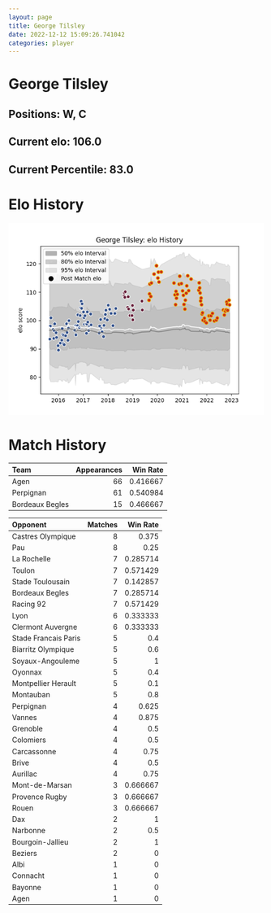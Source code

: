 ```yaml
---  
layout: page  
title: George Tilsley  
date: 2022-12-12 15:09:26.741042  
categories: player  
---
```

# George Tilsley

## Positions: W, C

## Current elo: 106.0

## Current Percentile: 83.0

# Elo History


![elo history](history_GeorgeTilsley.png)
# Match History


| Team            |   Appearances |   Win Rate |
|:----------------|--------------:|-----------:|
| Agen            |            66 |   0.416667 |
| Perpignan       |            61 |   0.540984 |
| Bordeaux Begles |            15 |   0.466667 |

| Opponent             |   Matches |   Win Rate |
|:---------------------|----------:|-----------:|
| Castres Olympique    |         8 |   0.375    |
| Pau                  |         8 |   0.25     |
| La Rochelle          |         7 |   0.285714 |
| Toulon               |         7 |   0.571429 |
| Stade Toulousain     |         7 |   0.142857 |
| Bordeaux Begles      |         7 |   0.285714 |
| Racing 92            |         7 |   0.571429 |
| Lyon                 |         6 |   0.333333 |
| Clermont Auvergne    |         6 |   0.333333 |
| Stade Francais Paris |         5 |   0.4      |
| Biarritz Olympique   |         5 |   0.6      |
| Soyaux-Angouleme     |         5 |   1        |
| Oyonnax              |         5 |   0.4      |
| Montpellier Herault  |         5 |   0.1      |
| Montauban            |         5 |   0.8      |
| Perpignan            |         4 |   0.625    |
| Vannes               |         4 |   0.875    |
| Grenoble             |         4 |   0.5      |
| Colomiers            |         4 |   0.5      |
| Carcassonne          |         4 |   0.75     |
| Brive                |         4 |   0.5      |
| Aurillac             |         4 |   0.75     |
| Mont-de-Marsan       |         3 |   0.666667 |
| Provence Rugby       |         3 |   0.666667 |
| Rouen                |         3 |   0.666667 |
| Dax                  |         2 |   1        |
| Narbonne             |         2 |   0.5      |
| Bourgoin-Jallieu     |         2 |   1        |
| Beziers              |         2 |   0        |
| Albi                 |         1 |   0        |
| Connacht             |         1 |   0        |
| Bayonne              |         1 |   0        |
| Agen                 |         1 |   0        |